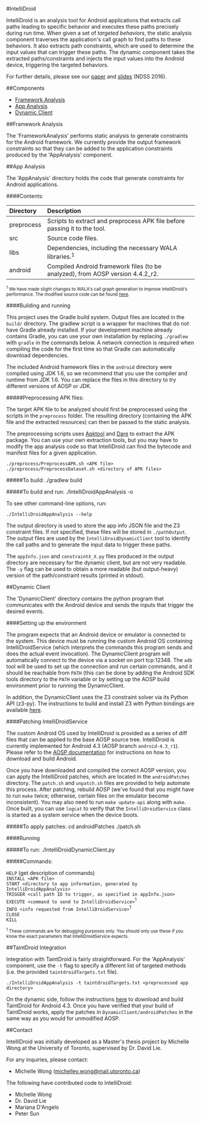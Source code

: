 #IntelliDroid

IntelliDroid is an analysis tool for Android applications that extracts call paths leading to specific behavior and executes these paths precisely during run time.  When given a set of *targeted behaviors*, the static analysis component traverses the application's call graph to find paths to these behaviors.  It also extracts path constraints, which are used to determine the input values that can trigger these paths.  The dynamic component takes the extracted paths/constraints and injects the input values into the Android device, triggering the targeted behaviors.  

For further details, please see our [paper](http://www.eecg.toronto.edu/~lie/papers/mwong_ndss2016.pdf) and [slides](http://miwong.me/files/intellidroid_ndss2016_slides.pdf) (NDSS 2016).

##Components

* [Framework Analysis](#framework-analysis)
* [App Analysis](#app-analysis)
* [Dynamic Client](#dynamic-client)


##Framework Analysis 

The 'FrameworkAnalysis' performs static analysis to generate constraints for the Android framework.  We currently provide the output framework constraints so that they can be added to the application constraints produced by the 'AppAnalysis' component.  


##App Analysis

The 'AppAnalysis' directory holds the code that generate constraints for Android applications.

####Contents: 

| Directory   | Description                                                                                | 
|:------------|:-------------------------------------------------------------------------------------------| 
| preprocess  | Scripts to extract and preprocess APK file before passing it to the tool.                  | 
| src         | Source code files.                                                                         | 
| libs        | Dependencies, including the necessary WALA libraries.<sup>1</sup>                          | 
| android     | Compiled Android framework files (to be analyzed), from AOSP version 4.4.2_r2.             | 

<sub><sup>1</sup> We have made slight changes to WALA's call graph generation to improve IntelliDroid's performance.  The modified source code can be found [here](https://github.com/miwong/WALA/tree/R_1.3.6_ANDROID_LISTENER).</sub>  

####Building and running

This project uses the Gradle build system.  Output files are located in the `build/` directory.  The gradlew script is a wrapper for machines that do not have Gradle already installed.  If your development machine already contains Gradle, you can use your own installation by replacing `./gradlew` with `gradle` in the commands below.  A network connection is required when compiling the code for the first time so that Gradle can automatically download dependencies.  

The included Android framework files in the `android` directory were compiled using JDK 1.6, so we recommend that you use the compiler and runtime from JDK 1.6.  You can replace the files in this directory to try different versions of AOSP or JDK.  

#####Preprocessing APK files: 

The target APK file to be analyzed should first be preprocessed using the scripts in the `preprocess` folder.  The resulting directory (containing the APK file and the extracted resources) can then be passed to the static analysis.  

The preprocessing scripts uses [Apktool](http://ibotpeaches.github.io/Apktool/) and [Dare](http://siis.cse.psu.edu/dare/) to extract the APK package.  You can use your own extraction tools, but you may have to modify the app analysis code so that IntelliDroid can find the bytecode and manifest files for a given application.  
  
    ./preprocess/PreprocessAPK.sh <APK file>
    ./preprocess/PreprocessDataset.sh <directory of APK files>

#####To build: 
    ./gradlew build  

#####To build and run: 
    ./IntelliDroidAppAnalysis -o <output directory> <preprocessed app directory>
  
  
To see other command-line options, run:  

    ./IntelliDroidAppAnalysis --help
  
  
The output directory is used to store the app info JSON file and the Z3 constraint files.  If not specified, these files will be stored in `./pathOutput`.  The output files are used by the `IntelliDroidDynamicClient` tool to identify the call paths and to generate the input data to trigger these paths.  

The `appInfo.json` and `constraintX_X.py` files produced in the output directory are necessary for the dynamic client, but are not very readable.  The `-y` flag can be used to obtain a more readable (but output-heavy) version of the path/constraint results (printed in stdout).  


##Dynamic Client

The 'DynamicClient' directory contains the python program that communicates with the Android device and sends the inputs that trigger the desired events.  

####Setting up the environment

The program expects that an Android device or emulator is connected to the system.  This device must be running the custom Android OS containing IntelliDroidService (which interprets the commands this program sends and does the actual event invocation).  The DynamicClient program will automatically connect to the device via a socket on port tcp:12348.  The `adb` tool will be used to set up the connection and run certain commands, and it should be reachable from `PATH` (this can be done by adding the Android SDK tools directory to the `PATH` variable or by setting up the AOSP build environment prior to running the DynamicClient.  

In addition, the DynamicClient uses the Z3 constraint solver via its Python API (z3-py).  The instructions to build and install Z3 with Python bindings are available [here](https://github.com/Z3Prover/z3).  

####Patching IntelliDroidService

The custom Android OS used by IntelliDroid is provided as a series of diff files that can be applied to the base AOSP source tree.  IntelliDroid is currently implemented for Android 4.3 (AOSP branch `android-4.3_r1`).  Please refer to the [AOSP documentation](https://source.android.com/source/requirements.html) for instructions on how to download and build Android.  

Once you have downloaded and compiled the correct AOSP version, you can apply the IntelliDroid patches, which are located in the `androidPatches` directory.  The `patch.sh` and `unpatch.sh` files are provided to help automate this process.  After patching, rebuild AOSP (we've found that you might have to run `make` twice; otherwise, certain files on the emulator become inconsistent).  You may also need to run `make update-api` along with `make`.  Once built, you can use `logcat` to verify that the `IntelliDroidService` class is started as a system service when the device boots.  

#####To apply patches:
    cd androidPatches
    ./patch.sh <path to AOSP directory>

####Running

#####To run: 
    ./IntelliDroidDynamicClient.py

#####Commands:

`HELP` (get description of commands)  
`INSTALL <APK file>`  
`START <directory to app information, generated by IntelliDroidAppAnalysis>`  
`TRIGGER <call path ID to trigger, as specified in appInfo.json>`  
`EXECUTE <command to send to IntelliDroidService>`<sup>1</sup>  
`INFO <info requested from IntelliDroidService>`<sup>1</sup>  
`CLOSE`  
`KILL`  

<sub><sup>1</sup> These commands are for debugging purposes only.  You should only use these if you know the exact parameters that IntelliDroidService expects.</sub>  


##TaintDroid Integration

Integration with TaintDroid is fairly straightforward.  For the 'AppAnalysis' component, use the `-t` flag to specify a different list of targeted methods (i.e. the provided `taintdroidTargets.txt` file).

    ./IntelliDroidAppAnalysis -t taintdroidTargets.txt <preprocessed app directory>

On the dynamic side, follow the instructions [here](http://www.appanalysis.org/download.html) to download and build TaintDroid for Android 4.3.  Once you have verified that your build of TaintDroid works, apply the patches in `DynamicClient/androidPatches` in the same way as you would for unmodified AOSP.  


##Contact

IntelliDroid was initially developed as a Master's thesis project by Michelle Wong at the University of Toronto, supervised by Dr. David Lie.  
  
For any inquiries, please contact:
* Michelle Wong (michelley.wong@mail.utoronto.ca)

The following have contributed code to IntelliDroid:
* Michelle Wong
* Dr. David Lie
* Mariana D'Angelo
* Peter Sun

